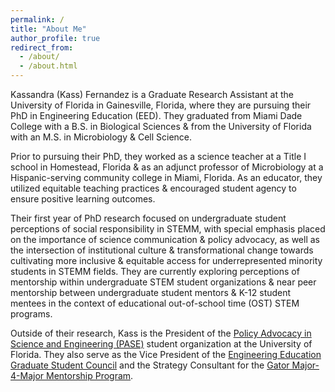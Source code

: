```yaml
---
permalink: /
title: "About Me"
author_profile: true
redirect_from: 
  - /about/
  - /about.html
---
```


Kassandra (Kass) Fernandez is a Graduate Research Assistant at the University of Florida in Gainesville, Florida, where they are pursuing their PhD in Engineering Education (EED). They graduated from Miami Dade College with a B.S. in Biological Sciences & from the University of Florida with an M.S. in Microbiology & Cell Science. 

Prior to pursuing their PhD, they worked as a science teacher at a Title I school in Homestead, Florida & as an adjunct professor of Microbiology at a Hispanic-serving community college in Miami, Florida. As an educator, they utilized equitable teaching practices & encouraged student agency to ensure positive learning outcomes. 

Their first year of PhD research focused on undergraduate student perceptions of social responsibility in STEMM, with special emphasis placed on the importance of science communication & policy advocacy, as well as the intersection of institutional culture & transformational change towards cultivating more inclusive & equitable access for underrepresented minority students in STEMM fields. They are currently exploring perceptions of mentorship within undergraduate STEM student organizations & near peer mentorship between undergraduate student mentors & K-12 student mentees in the context of educational out-of-school time (OST) STEM programs.

Outside of their research, Kass is the President of the [Policy Advocacy in Science and Engineering (PASE)](https://gator-pase.github.io/linkinbio/) student organization at the University of Florida. They also serve as the Vice President of the [Engineering Education Graduate Student Council](https://eed.eng.ufl.edu/people/graduate-student-council/) and the Strategy Consultant for the [Gator Major-4-Major Mentorship Program](https://linktr.ee/ufgm4m).
